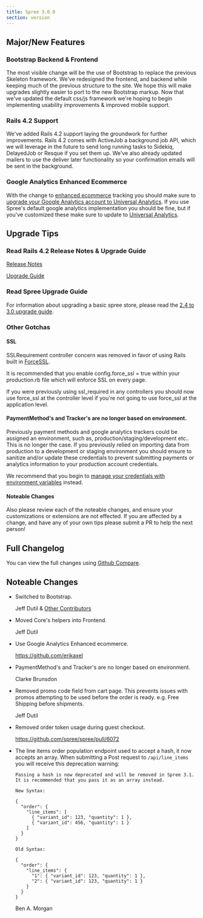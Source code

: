 ```yaml
---
title: Spree 3.0.0
section: version
---
```


## Major/New Features

### Bootstrap Backend & Frontend

The most visible change will be the use of Bootstrap to replace the previous
Skeleton framework. We've redesigned the frontend, and backend while keeping
much of the previous structure to the site. We hope this will make upgrades
slightly easier to port to the new Bootstrap markup.  Now that we've updated
the default css/js framework we're hoping to begin implementing usability
improvements & improved mobile support.

### Rails 4.2 Support

We've added Rails 4.2 support laying the groundwork for further improvements.
Rails 4.2 comes with ActiveJob a background job API, which we will leverage in
the future to send long running tasks to Sidekiq, DelayedJob or Resque if you
set them up.  We've also already updated mailers to use the deliver later
functionality so your confirmation emails will be sent in the background.

### Google Analytics Enhanced Ecommerce

With the change to [enhanced ecommerce](https://developers.google.com/analytics/devguides/collection/analyticsjs/enhanced-ecommerce) tracking you should make sure to [upgrade your Google Analytics account to Universal Analytics](https://developers.google.com/analytics/devguides/collection/upgrade/reference/gajs-analyticsjs#overview).  If you use Spree's default google analytics implementation you should be fine, but if you've customized these make sure to update to [Universal Analytics](https://developers.google.com/analytics/devguides/collection/analyticsjs/).

## Upgrade Tips

### Read Rails 4.2 Release Notes & Upgrade Guide

[Release Notes](http://edgeguides.rubyonrails.org/4_2_release_notes.html)

[Upgrade Guide](http://edgeguides.rubyonrails.org/upgrading_ruby_on_rails.html#upgrading-from-rails-4-1-to-rails-4-2)

### Read Spree Upgrade Guide

For information about upgrading a basic spree store, please read the [2.4 to 3.0 upgrade guide](http://guides.spreecommerce.com/developer/upgrades/two-dot-four-to-three-dot-zero.html).

### Other Gotchas

#### SSL

SSLRequirement controller concern was removed in favor of using Rails built in [ForceSSL](http://api.rubyonrails.org/classes/ActionController/ForceSSL/ClassMethods.html).

It is recommended that you enable config.force_ssl = true within your production.rb file which will enforce SSL on every page.

If you were previously using ssl_required in any controllers you should now use force_ssl at the controller level if you're not going to use force_ssl at the application level.

#### PaymentMethod's and Tracker's are no longer based on environment.

Previously payment methods and google analytics trackers could be assigned an environment,
such as, production/staging/development etc.. This is no longer the case.  If you previously
relied on importing data from production to a development or staging environment you should
ensure to sanitize and/or update these credentials to prevent submitting payments or analytics
information to your production account credentials.

We recommend that you begin to [manage your credentials with environment variables](http://www.gotealeaf.com/blog/managing-environment-configuration-variables-in-rails) instead.

#### Noteable Changes

Also please review each of the noteable changes, and ensure your customizations
or extensions are not effected. If you are affected by a change, and have any
of your own tips please submit a PR to help the next person!

## Full Changelog

You can view the full changes using [Github Compare](https://github.com/spree/spree/compare/2-4-stable...3-0-stable).

## Noteable Changes

* Switched to Bootstrap.

    Jeff Dutil & [Other Contributors](https://github.com/200Creative/spree_bootstrap_frontend/graphs/contributors)

* Moved Core's helpers into Frontend.

    Jeff Dutil

* Use Google Analytics Enhanced ecommerce.

    https://github.com/erikaxel

* PaymentMethod's and Tracker's are no longer based on environment.

    Clarke Brunsdon

* Removed promo code field from cart page. This prevents issues with promos
  attempting to be used before the order is ready. e.g. Free Shipping before shipments.

    Jeff Dutil

* Removed order token usage during guest checkout.

    https://github.com/spree/spree/pull/6072

* The line items order population endpoint used to accept a hash, it now accepts an array. When submitting a Post request to `/api/line_items` you will receive this deprecation warning:

  ```text
  Passing a hash is now deprecated and will be removed in Spree 3.1.
  It is recommended that you pass it as an array instead.

  New Syntax:

  {
    "order": {
      "line_items": [
        { "variant_id": 123, "quantity": 1 },
        { "variant_id": 456, "quantity": 1 }
      ]
    }
  }

  Old Syntax:

  {
    "order": {
      "line_items": {
        "1": { "variant_id": 123, "quantity": 1 },
        "2": { "variant_id": 123, "quantity": 1 }
      }
    }
  }
  ```

    Ben A. Morgan

